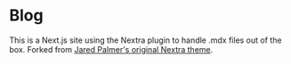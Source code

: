 # Blog

This is a Next.js site using the Nextra plugin to handle .mdx files out of the box. Forked from [Jared Palmer's original Nextra theme](https://github.com/jaredpalmer/nextra-blank-custom-theme).